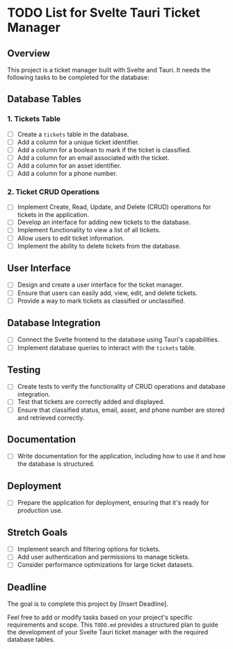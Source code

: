 # TODO List for Svelte Tauri Ticket Manager

## Overview
This project is a ticket manager built with Svelte and Tauri. It needs the following tasks to be completed for the database:

## Database Tables

### 1. Tickets Table

- [ ] Create a `tickets` table in the database.
- [ ] Add a column for a unique ticket identifier.
- [ ] Add a column for a boolean to mark if the ticket is classified.
- [ ] Add a column for an email associated with the ticket.
- [ ] Add a column for an asset identifier.
- [ ] Add a column for a phone number.

### 2. Ticket CRUD Operations

- [ ] Implement Create, Read, Update, and Delete (CRUD) operations for tickets in the application.
- [ ] Develop an interface for adding new tickets to the database.
- [ ] Implement functionality to view a list of all tickets.
- [ ] Allow users to edit ticket information.
- [ ] Implement the ability to delete tickets from the database.

## User Interface

- [ ] Design and create a user interface for the ticket manager.
- [ ] Ensure that users can easily add, view, edit, and delete tickets.
- [ ] Provide a way to mark tickets as classified or unclassified.

## Database Integration

- [ ] Connect the Svelte frontend to the database using Tauri's capabilities.
- [ ] Implement database queries to interact with the `tickets` table.

## Testing

- [ ] Create tests to verify the functionality of CRUD operations and database integration.
- [ ] Test that tickets are correctly added and displayed.
- [ ] Ensure that classified status, email, asset, and phone number are stored and retrieved correctly.

## Documentation

- [ ] Write documentation for the application, including how to use it and how the database is structured.

## Deployment

- [ ] Prepare the application for deployment, ensuring that it's ready for production use.

## Stretch Goals

- [ ] Implement search and filtering options for tickets.
- [ ] Add user authentication and permissions to manage tickets.
- [ ] Consider performance optimizations for large ticket datasets.

## Deadline
The goal is to complete this project by [Insert Deadline].

Feel free to add or modify tasks based on your project's specific requirements and scope. This `TODO.md` provides a structured plan to guide the development of your Svelte Tauri ticket manager with the required database tables.
